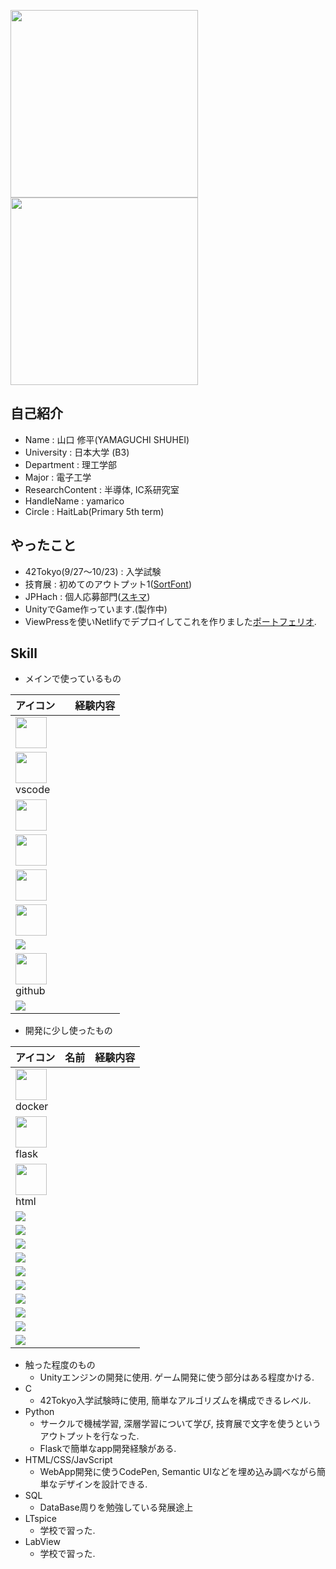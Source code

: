 <img src="yamarico.PNG" width="300" height=300 >  <img src="shuhei.png" width=300 height=300 >
## 自己紹介
- Name : 山口 修平(YAMAGUCHI SHUHEI)
- University : 日本大学 (B3)
- Department : 理工学部
- Major : 電子工学
- ResearchContent : 半導体, IC系研究室
- HandleName : yamarico
- Circle : HaitLab(Primary 5th term)
## やったこと
- 42Tokyo(9/27〜10/23) : 入学試験
- 技育展 : 初めてのアウトプット1([SortFont](https://github.com/sort-font/webpage))
- JPHach : 個人応募部門([スキマ](https://github.com/jphacks/C_2122))
- UnityでGame作っています.(製作中)
- ViewPressを使いNetlifyでデプロイしてこれを作りました[ポートフェリオ](https://github.com/yamarico/Portfolio).
## Skill
- メインで使っているもの

|アイコン||経験内容|
| --- | --- | --- |
|<img src="https://cdn.jsdelivr.net/gh/devicons/devicon/icons/apple/apple-original.svg" width=50 height=50> <br>||
|<img src="https://cdn.jsdelivr.net/gh/devicons/devicon/icons/vscode/vscode-original.svg" width=50 height=50> <br>vscode||
|<img src="https://cdn.jsdelivr.net/gh/devicons/devicon/icons/unity/unity-original.svg" width=50 height=50>||
|<img src="https://cdn.jsdelivr.net/gh/devicons/devicon/icons/csharp/csharp-original.svg" width=50 height=50>||
|<img src="https://cdn.jsdelivr.net/gh/devicons/devicon/icons/c/c-original.svg" width=50 height=50>||
|<img src="https://cdn.jsdelivr.net/gh/devicons/devicon/icons/dotnetcore/dotnetcore-original.svg" width=50 height=50>||
|<img src="https://cdn.jsdelivr.net/gh/devicons/devicon/icons/markdown/markdown-original.svg" />||
|<img src="https://cdn.jsdelivr.net/gh/devicons/devicon/icons/github/github-original.svg" width=50 height=50 ><br> github||
|<img src="https://cdn.jsdelivr.net/gh/devicons/devicon/icons/linux/linux-original.svg" />||
- 開発に少し使ったもの

|アイコン|名前|経験内容|
| --- | --- | --- |
|<img src="https://cdn.jsdelivr.net/gh/devicons/devicon/icons/docker/docker-original.svg" width=50 height=50 > <br>docker|||
|<img src="https://cdn.jsdelivr.net/gh/devicons/devicon/icons/flask/flask-original.svg" width=50 height=50 ><br>flask||
|<img src="https://cdn.jsdelivr.net/gh/devicons/devicon/icons/html5/html5-original.svg" width=50 height=50> <br>html||
|<img src="https://cdn.jsdelivr.net/gh/devicons/devicon/icons/css3/css3-original.svg" />||
|<img src="https://cdn.jsdelivr.net/gh/devicons/devicon/icons/git/git-original.svg" />||
|<img src="https://cdn.jsdelivr.net/gh/devicons/devicon/icons/python/python-original.svg" />||
|<img src="https://cdn.jsdelivr.net/gh/devicons/devicon/icons/cplusplus/cplusplus-original.svg" />||
|<img src="https://cdn.jsdelivr.net/gh/devicons/devicon/icons/codepen/codepen-plain.svg" />||
|<img src="https://cdn.jsdelivr.net/gh/devicons/devicon/icons/javascript/javascript-original.svg" />||
|<img src="https://cdn.jsdelivr.net/gh/devicons/devicon/icons/nodejs/nodejs-original.svg" />||
|<img src="https://cdn.jsdelivr.net/gh/devicons/devicon/icons/ruby/ruby-original.svg" />||
|<img src="https://cdn.jsdelivr.net/gh/devicons/devicon/icons/sourcetree/sourcetree-original.svg" />||
|<img src="https://cdn.jsdelivr.net/gh/devicons/devicon/icons/mysql/mysql-original.svg" />||
- 触った程度のもの
  - Unityエンジンの開発に使用. ゲーム開発に使う部分はある程度かける.
- C
  - 42Tokyo入学試験時に使用, 簡単なアルゴリズムを構成できるレベル.
- Python
  - サークルで機械学習, 深層学習について学び, 技育展で文字を使うというアウトプットを行なった.
  - Flaskで簡単なapp開発経験がある.
- HTML/CSS/JavScript
  - WebApp開発に使うCodePen, Semantic UIなどを埋め込み調べながら簡単なデザインを設計できる.
- SQL
  - DataBase周りを勉強している発展途上
- LTspice
  - 学校で習った.
- LabView 
  - 学校で習った. 
  


